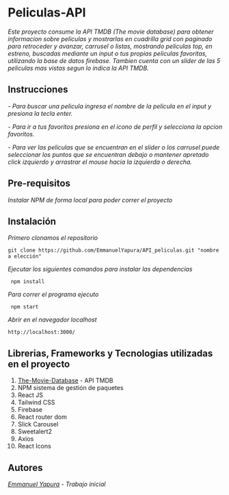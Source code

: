 # Peliculas-API

*Este proyecto consume la API TMDB (The movie database) para obtener informacion sobre peliculas y mostrarlas en cuadrilla grid con paginado para retroceder y avanzar, carrusel o listas, mostrando peliculas top, en estreno, buscadas mediante un input o tus propias peliculas favoritas, utilizando la base de datos firebase. Tambien cuenta con un slider de las 5 peliculas mas vistas segun lo indica la API TMDB.*

## Instrucciones 

 *- Para buscar una pelicula ingresa el nombre de la pelicula en el input y presiona la tecla enter.* 
 
 *- Para ir a tus favoritos presiona en el icono de perfil y selecciona la opcion favoritos.*
 
 *- Para ver las peliculas que se encuentran en el slider o los carrusel puede seleccionar los puntos que se encuentran debajo o mantener apretado click izquierdo y arrastrar el mouse hacia la izquierda o derecha.*

## Pre-requisitos

*Instalar NPM de forma local para poder correr el proyecto*

## Instalación

*Primero clonamos el repositorio*

``` 
git clone https://github.com/EmmanuelYapura/API_peliculas.git "nombre a elección"
```

*Ejecutar los siguientes comandos para instalar las dependencias*

```
 npm install 
 ```

*Para correr el programa ejecuto*

``` 
 npm start 
```

*Abrir en el navegador localhost*

``` 
http://localhost:3000/ 
```

## Librerias, Frameworks y Tecnologias utilizadas en el proyecto

1. [The-Movie-Database](https://developer.themoviedb.org/reference/intro/getting-started) - API TMDB 
2. NPM sistema de gestión de paquetes
3. React JS
4. Tailwind CSS
5. Firebase
6. React router dom
7. Slick Carousel
8. Sweetalert2
9. Axios
10. React Icons

## Autores

*[Emmanuel Yapura](https://www.linkedin.com/in/emmanuelyapura/) - Trabajo inicial*
